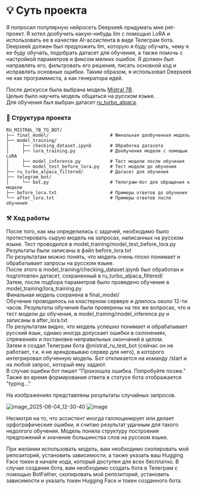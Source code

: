 # 💡 Суть проекта  

Я попросил популярную нейросеть Deepseek придумать мне pet-проект. Я хотел дообучить какую-нибудь llm с помощью LoRA и использовать ее в качестве AI-ассистента в виде Телеграм бота. Deepseek должен был предложить llm, которую я буду обучать, чему я ее буду обучать, подобрать датасет для обучения, а также помочь с настройкой параметров и фиксом мелких ошибок. Я должен был направлять его, фильтровать его решения, писать основной код и исправлять основные ошибки. Таким образом, я использовал Deepseek не как программиста, а как генератора идей.

После дискусси была выбрана модель [Mistral 7B](https://huggingface.co/mistralai/Mistral-7B-v0.1).  
Целью было научить модель общаться на русском языке.  
Для обучения был выбран датасет [ru_turbo_alpaca](https://huggingface.co/datasets/IlyaGusev/ru_turbo_alpaca).  

### 📁 Структура проекта  
```
RU_MISTRAL_7B_TG_BOT/  
├── final_model/                       # Финальная дообученная модель  
├── model_training/  
│     ├── checking_dataset.ipynb       # Обработка датасета
│     ├── lora_training.py             # Дообучение модели с помощью LoRA 
│     ├── model_inference.py           # Тест модели после обучения
│     └── model_test_before_lora.py    # Тест модели до обучения
├── ru_turbo_alpaca_filtered/          # Датасет для обучения  
├── telegram_bot/  
│     └── bot.py                       # Телеграм-бот для обращения к модели  
├── before_lora.txt                    # Примеры ответов до обучения  
└── after_lora.txt                     # Примеры ответов после обучения  
```

### ⚒ Ход работы  

После того, как мы определились с задачей, необходимо было протестировать сырую модель на запросах, написанных на русском языке. Тест проводился в model_training/model_test_before_lora.py  
Результаты были записаны в файл before_lora.txt  
По результатам можно понять, что модель очень плохо понимает и обрабатывает запросы на русском языке.  
После этого в model_training/checking_dataset.ipynb был обработан и подготовлен датасет, сохраненный в ru_turbo_alpaca_filtered/  
Затем, после подбора параметров было проведено обучение в model_training/lora_training.py  
Финальная модель сохранена в final_model/  
Обучение проводилось на кластерном сервере и длилось около 12-ти часов. Результаты обучения были проверены на тех же вопросах, что и тест модели до обучения, в model_training/model_inference.py и записаны в after_lora.txt  
По результатам видно, что модель успешно понимает и обрабатывает русский язык, однако иногда допускает ошибки в склонениях, спряжениях и постановке неправильных окончаний в целом.  
Затем я создал Телеграм бота @mistral_ru_test_bot (сейчас он не работает, т.к. я не арендовываю сервер для него), в которого интегрировал обученную модель. Бот откликается на команду /start и на любой запрос, который ему задают.  
В случае ошибки бот пишет "Произошла ошибка. Попробуйте позже." Также во время формирования ответа в статусе бота отображается "typing..."

На изображениях представлены результаты случайных запросов.

![image_2025-06-04_12-30-40](https://github.com/user-attachments/assets/262414d0-3023-4c08-9b7d-95d2af72352f)
![image](https://github.com/user-attachments/assets/81ec06ff-740a-4cd9-8a72-fe7304038f89)

Несмотря на то, что ассистент иногда галлюцинирует или делает орфографические ошибки, я считаю результат удачным для такого недолгого обучения. Модель поняла структуру построения предложений и значение большинства слов на русском языке.

При желании использовать модель, вам необходимо скопировать мой репозиторий, установить зависимости, а также указать ваш Hugging Face токен в начале кода, который доступен для всех бесплатно.
В случае создания бота, вам необходимо создать бота в Телеграм с помощью BotFather, скопировать мой репозиторий, установить зависимости и указать токен Hugging Face и токен созданного бота.
